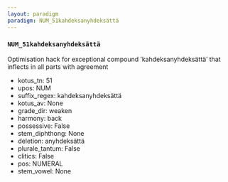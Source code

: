 ```yaml
---
layout: paradigm
paradigm: NUM_51kahdeksanyhdeksättä
---
```

### ` NUM_51kahdeksanyhdeksättä `

Optimisation hack for exceptional compound ’kahdeksanyhdeksättä’ that inflects in all parts with agreement
* kotus_tn: 51
* upos: NUM
* suffix_regex: kahdeksanyhdeksättä
* kotus_av: None
* grade_dir: weaken
* harmony: back
* possessive: False
* stem_diphthong: None
* deletion: anyhdeksättä
* plurale_tantum: False
* clitics: False
* pos: NUMERAL
* stem_vowel: None
